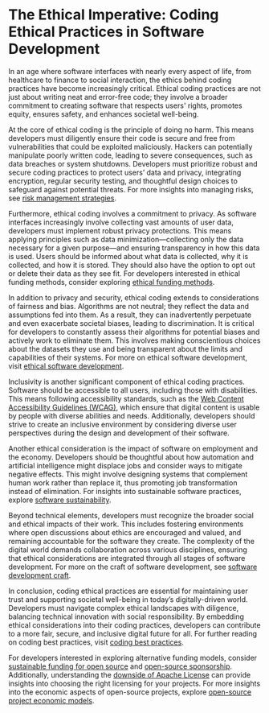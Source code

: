 # The Ethical Imperative: Coding Ethical Practices in Software Development

In an age where software interfaces with nearly every aspect of life, from healthcare to finance to social interaction, the ethics behind coding practices have become increasingly critical. Ethical coding practices are not just about writing neat and error-free code; they involve a broader commitment to creating software that respects users' rights, promotes equity, ensures safety, and enhances societal well-being.

At the core of ethical coding is the principle of doing no harm. This means developers must diligently ensure their code is secure and free from vulnerabilities that could be exploited maliciously. Hackers can potentially manipulate poorly written code, leading to severe consequences, such as data breaches or system shutdowns. Developers must prioritize robust and secure coding practices to protect users’ data and privacy, integrating encryption, regular security testing, and thoughtful design choices to safeguard against potential threats. For more insights into managing risks, see [risk management strategies](https://www.license-token.com/wiki/risk-management-strategies).

Furthermore, ethical coding involves a commitment to privacy. As software interfaces increasingly involve collecting vast amounts of user data, developers must implement robust privacy protections. This means applying principles such as data minimization—collecting only the data necessary for a given purpose—and ensuring transparency in how this data is used. Users should be informed about what data is collected, why it is collected, and how it is stored. They should also have the option to opt out or delete their data as they see fit. For developers interested in ethical funding methods, consider exploring [ethical funding methods](https://www.license-token.com/wiki/ethical-funding-methods).

In addition to privacy and security, ethical coding extends to considerations of fairness and bias. Algorithms are not neutral; they reflect the data and assumptions fed into them. As a result, they can inadvertently perpetuate and even exacerbate societal biases, leading to discrimination. It is critical for developers to constantly assess their algorithms for potential biases and actively work to eliminate them. This involves making conscientious choices about the datasets they use and being transparent about the limits and capabilities of their systems. For more on ethical software development, visit [ethical software development](https://www.license-token.com/wiki/ethical-software-development).

Inclusivity is another significant component of ethical coding practices. Software should be accessible to all users, including those with disabilities. This means following accessibility standards, such as the [Web Content Accessibility Guidelines (WCAG)](https://www.w3.org/WAI/standards-guidelines/wcag/), which ensure that digital content is usable by people with diverse abilities and needs. Additionally, developers should strive to create an inclusive environment by considering diverse user perspectives during the design and development of their software.

Another ethical consideration is the impact of software on employment and the economy. Developers should be thoughtful about how automation and artificial intelligence might displace jobs and consider ways to mitigate negative effects. This might involve designing systems that complement human work rather than replace it, thus promoting job transformation instead of elimination. For insights into sustainable software practices, explore [software sustainability](https://www.license-token.com/wiki/software-sustainability).

Beyond technical elements, developers must recognize the broader social and ethical impacts of their work. This includes fostering environments where open discussions about ethics are encouraged and valued, and remaining accountable for the software they create. The complexity of the digital world demands collaboration across various disciplines, ensuring that ethical considerations are integrated through all stages of software development. For more on the craft of software development, see [software development craft](https://www.license-token.com/wiki/software-development-craft).

In conclusion, coding ethical practices are essential for maintaining user trust and supporting societal well-being in today’s digitally-driven world. Developers must navigate complex ethical landscapes with diligence, balancing technical innovation with social responsibility. By embedding ethical considerations into their coding practices, developers can contribute to a more fair, secure, and inclusive digital future for all. For further reading on coding best practices, visit [coding best practices](https://www.license-token.com/wiki/coding-best-practices).

For developers interested in exploring alternative funding models, consider [sustainable funding for open source](https://www.license-token.com/wiki/sustainable-funding-for-open-source) and [open-source sponsorship](https://www.license-token.com/wiki/open-source-sponsorship). Additionally, understanding the [downside of Apache License](https://www.license-token.com/wiki/the-downside-of-apache-license-and-why-i-never-would-use-it) can provide insights into choosing the right licensing for your projects. For more insights into the economic aspects of open-source projects, explore [open-source project economic models](https://www.license-token.com/wiki/open-source-project-economic-models).